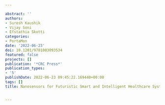 ---
abstract: ''
authors:
- Suresh Kaushik
- Vijay Soni
- Efstathia Skotti
categories:
- PortaMon
date: '2022-06-23'
doi: 10.1201/9781003093534
featured: false
projects: []
publication: '*CRC Press*'
publication_types:
- '5'
publishDate: 2022-06-23 09:45:22.169440+00:00
tags: []
title: Nanosensors for Futuristic Smart and Intelligent Healthcare Systems

---
